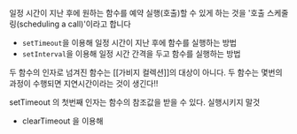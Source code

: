 
일정 시간이 지난 후에 원하는 함수를 예약 실행(호출)할 수 있게 하는 것을 '호출 스케줄링(scheduling a call)'이라고 합니다

-   `setTimeout`을 이용해 일정 시간이 지난 후에 함수를 실행하는 방법
-   `setInterval`을 이용해 일정 시간 간격을 두고 함수를 실행하는 방법

두 함수의 인자로 넘겨진 함수는 [[가비지 컬렉션]]의 대상이 아니다. 
두 함수는 몇번의 과정이 수행되면 지연시간이라는 것이 생긴다!! 



setTimeout 의 첫번째 인자는 함수의 참조값을 받을 수 있다. 실행시키지 말것 



- clearTimeout 을 이용해 



